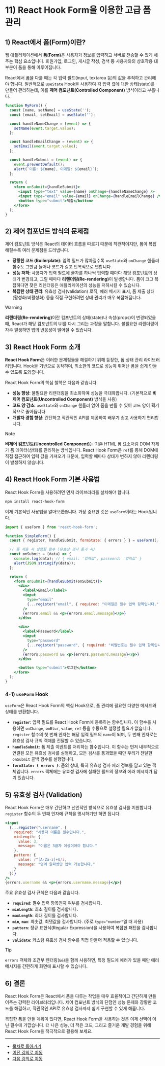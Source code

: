 # 11) React Hook Form을 이용한 고급 폼 관리

## 1) React에서 폼(Form)이란?

웹 애플리케이션에서 <strong>폼(Form)</strong>은 사용자가 정보를 입력하고 서버로 전송할 수 있게 해주는 핵심 요소입니다. 회원가입, 로그인, 게시글 작성, 검색 등 사용자와의 상호작용 대부분이 폼을 통해 이루어집니다.

React에서 폼을 다룰 때는 각 입력 필드(input, textarea 등)의 값을 추적하고 관리해야 합니다. 일반적으로 `useState` Hook을 사용하여 각 입력 값에 대한 상태(state)를 만들어 관리하는데, 이를 **제어 컴포넌트(Controlled Component)** 방식이라고 부릅니다.

```jsx
function MyForm() {
  const [name, setName] = useState('');
  const [email, setEmail] = useState('');

  const handleNameChange = (event) => {
    setName(event.target.value);
  };

  const handleEmailChange = (event) => {
    setEmail(event.target.value);
  };

  const handleSubmit = (event) => {
    event.preventDefault();
    alert(`이름: ${name}, 이메일: ${email}`);
  };

  return (
    <form onSubmit={handleSubmit}>
      <input type="text" value={name} onChange={handleNameChange} />
      <input type="email" value={email} onChange={handleEmailChange} />
      <button type="submit">제출</button>
    </form>
  );
}
```

## 2) 제어 컴포넌트 방식의 문제점

제어 컴포넌트 방식은 React의 데이터 흐름을 따르기 때문에 직관적이지만, 폼이 복잡해질수록 여러 문제점을 드러냅니다.

-   **장황한 코드 (Boilerplate)**: 입력 필드가 많아질수록 `useState`와 `onChange` 핸들러 함수도 그만큼 늘어나 코드가 길고 반복적으로 변합니다.
-   **성능 저하**: 사용자가 입력 필드에 글자를 하나씩 입력할 때마다 해당 컴포넌트의 상태가 변경되고, 그럴 때마다 <strong>리렌더링(Re-rendering)</strong>이 발생합니다. 폼이 크고 복잡하다면 잦은 리렌더링은 애플리케이션의 성능을 저하시킬 수 있습니다.
-   **복잡한 상태 관리**: 유효성 검사(validation) 로직, 에러 메시지 표시, 폼 제출 상태(활성화/비활성화) 등을 직접 구현하려면 상태 관리가 매우 복잡해집니다.

> [!WARNING]
> <strong>리렌더링(Re-rendering)</strong>이란 컴포넌트의 상태(state)나 속성(props)이 변경되었을 때, React가 해당 컴포넌트의 UI를 다시 그리는 과정을 말합니다. 불필요한 리렌더링이 자주 발생하면 앱의 반응성이 떨어질 수 있습니다.

## 3) React Hook Form 소개

<strong>React Hook Form</strong>은 이러한 문제점들을 해결하기 위해 등장한, 폼 상태 관리 라이브러리입니다. Hook을 기반으로 동작하며, 최소한의 코드로 성능이 뛰어난 폼을 쉽게 만들 수 있도록 도와줍니다.

React Hook Form의 핵심 철학은 다음과 같습니다.

-   **성능 향상**: 불필요한 리렌더링을 최소화하여 성능을 극대화합니다. (기본적으로 <strong>비제어 컴포넌트(Uncontrolled Component)</strong> 방식을 사용)
-   **코드 양 감소**: `useState`와 `onChange` 핸들러 없이 폼을 만들 수 있어 코드 양이 획기적으로 줄어듭니다.
-   **개발자 경험 향상**: 간단하고 직관적인 API를 제공하여 배우기 쉽고 사용하기 편리합니다.

> [!NOTE]
> <strong>비제어 컴포넌트(Uncontrolled Component)</strong>는 기존 HTML 폼 요소처럼 DOM 자체가 폼 데이터(상태)를 관리하는 방식입니다. React Hook Form은 `ref`를 통해 DOM에 직접 접근하여 입력 값을 가져오기 때문에, 입력할 때마다 상태가 변하지 않아 리렌더링이 발생하지 않습니다.

## 4) React Hook Form 기본 사용법

React Hook Form을 사용하려면 먼저 라이브러리를 설치해야 합니다.

```bash
npm install react-hook-form
```

이제 기본적인 사용법을 알아보겠습니다. 가장 중요한 것은 `useForm`이라는 Hook입니다.

```jsx
import { useForm } from 'react-hook-form';

function SimpleForm() {
  const { register, handleSubmit, formState: { errors } } = useForm();

  // 폼 제출 시 실행될 함수 (유효성 검사 통과 시)
  const onSubmit = (data) => {
    console.log(data); // { email: '입력값', password: '입력값' }
    alert(JSON.stringify(data));
  };

  return (
    <form onSubmit={handleSubmit(onSubmit)}>
      <div>
        <label>Email</label>
        <input
          type="email"
          {...register("email", { required: "이메일은 필수 입력 항목입니다." })}
        />
        {errors.email && <p>{errors.email.message}</p>}
      </div>

      <div>
        <label>Password</label>
        <input
          type="password"
          {...register("password", { required: "비밀번호는 필수 입력 항목입니다." })}
        />
        {errors.password && <p>{errors.password.message}</p>}
      </div>

      <button type="submit">로그인</button>
    </form>
  );
}
```

### 4-1) `useForm` Hook

`useForm`은 React Hook Form의 핵심 Hook으로, 폼 관리에 필요한 다양한 메서드와 상태를 반환합니다.

-   **`register`**: 입력 필드를 React Hook Form에 등록하는 함수입니다. 이 함수를 사용하면 `onChange`, `onBlur`, `value`, `ref` 등을 수동으로 설정할 필요가 없습니다. `register` 함수의 첫 번째 인자는 해당 입력 필드의 `name`이 되며, 두 번째 인자로는 유효성 검사 규칙 객체를 전달할 수 있습니다.
-   **`handleSubmit`**: 폼 제출 이벤트를 처리하는 함수입니다. 이 함수는 먼저 내부적으로 연결된 모든 유효성 검사를 실행하고, 모든 검사를 통과했을 때만 우리가 전달한 `onSubmit` 콜백 함수를 실행합니다.
-   **`formState: { errors }`**: 폼의 상태, 특히 유효성 검사 에러 정보를 담고 있는 객체입니다. `errors` 객체에는 유효성 검사에 실패한 필드의 정보와 에러 메시지가 담겨 있습니다.

## 5) 유효성 검사 (Validation)

React Hook Form은 매우 간단하고 선언적인 방식으로 유효성 검사를 지원합니다. `register` 함수의 두 번째 인자에 규칙을 명시하기만 하면 됩니다.

```jsx
<input
  {...register("username", {
    required: "사용자 이름은 필수입니다.",
    minLength: {
      value: 3,
      message: "이름은 3글자 이상이어야 합니다."
    },
    pattern: {
      value: /^[A-Za-z]+$/i,
      message: "영어 알파벳만 입력 가능합니다."
    }
  })}
/>
{errors.username && <p>{errors.username.message}</p>}
```

주요 유효성 검사 규칙은 다음과 같습니다.

-   **`required`**: 필수 입력 항목인지 여부를 검사합니다.
-   **`minLength`**: 최소 길이를 검사합니다.
-   **`maxLength`**: 최대 길이를 검사합니다.
-   **`min`**, **`max`**: 최솟값, 최댓값을 검사합니다. (주로 `type="number"`일 때 사용)
-   **`pattern`**: 정규 표현식(Regular Expression)을 사용하여 복잡한 패턴을 검사합니다.
-   **`validate`**: 커스텀 유효성 검사 함수를 직접 만들어 적용할 수 있습니다.

> [!TIP]
> `errors` 객체와 조건부 렌더링(`&&`)을 함께 사용하면, 특정 필드에 에러가 있을 때만 에러 메시지를 간편하게 화면에 표시할 수 있습니다.

## 6) 결론

React Hook Form은 React에서 폼을 다루는 작업을 매우 효율적이고 간단하게 만들어주는 강력한 라이브러리입니다. 제어 컴포넌트 방식의 단점인 성능 문제와 장황한 코드를 해결하고, 직관적인 API로 유효성 검사까지 쉽게 구현할 수 있게 해줍니다.

복잡한 폼을 만들 계획이 있다면, React Hook Form을 사용하는 것은 이제 선택이 아닌 필수에 가깝습니다. 더 나은 성능, 더 적은 코드, 그리고 즐거운 개발 경험을 위해 React Hook Form을 적극적으로 활용해 보세요.

---

- [목차로 돌아가기](./README.md)
- [이전 강의로 이동](./10-Intro-to-Tailwind-CSS.md)
- [다음 강의로 이동](./12-Web-Accessibility.md) 